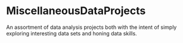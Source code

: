 # MiscellaneousDataProjects
An assortment of data analysis projects both with the intent of simply exploring interesting data sets and honing data skills.
